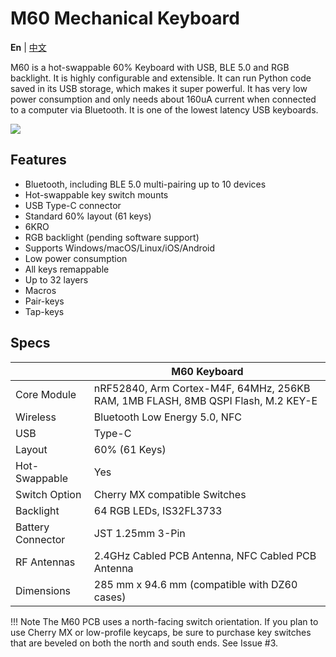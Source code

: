 # M60 Mechanical Keyboard

**En** | [中文][1]

M60 is a hot-swappable 60% Keyboard with USB, BLE 5.0 and RGB backlight. It is highly configurable and extensible.
It can run Python code saved in its USB storage, which makes it super powerful. It has very low power consumption and only needs about 160uA current when connected to a computer via Bluetooth. It is one of the lowest latency USB keyboards.

![](https://github.com/tabbysable/python-keyboard/raw/main/assets/images/m60.jpg)

## Features

- Bluetooth, including BLE 5.0 multi-pairing up to 10 devices
- Hot-swappable key switch mounts
- USB Type-C connector
- Standard 60% layout (61 keys)
- 6KRO
- RGB backlight (pending software support)
- Supports Windows/macOS/Linux/iOS/Android
- Low power consumption
- All keys remappable
- Up to 32 layers
- Macros
- Pair-keys
- Tap-keys

## Specs

|                   | M60 Keyboard                                                                     |
| ----------------- | -------------------------------------------------------------------------------- |
| Core Module       | nRF52840, Arm Cortex-M4F, 64MHz, 256KB RAM, 1MB FLASH, 8MB QSPI Flash, M.2 KEY-E |
| Wireless          | Bluetooth Low Energy 5.0, NFC                                                    |
| USB               | Type-C                                                                           |
| Layout            | 60% (61 Keys)                                                                    |
| Hot-Swappable     | Yes                                                                              |
| Switch Option     | Cherry MX compatible Switches                                                    |
| Backlight         | 64 RGB LEDs, IS32FL3733                                                          |
| Battery Connector | JST 1.25mm 3-Pin                                                                 |
| RF Antennas       | 2.4GHz Cabled PCB Antenna, NFC Cabled PCB Antenna                                |
| Dimensions        | 285 mm x 94.6 mm (compatible with DZ60 cases)                                    |

!!! Note
    The M60 PCB uses a north-facing switch orientation. If you plan to use Cherry MX or low-profile keycaps, be sure to purchase key switches that are beveled on both the north and south ends. See Issue #3.

[1]: https://gitee.com/makerdiary/python-keyboard/wikis/pages
